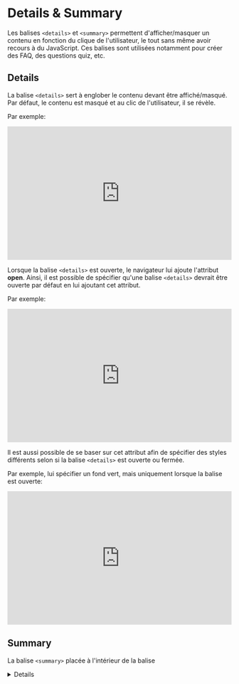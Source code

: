 # Details & Summary
Les balises `<details>` et `<summary>` permettent d'afficher/masquer un contenu en fonction du clique de l'utilisateur, le tout sans même avoir recours à du JavaScript. Ces balises sont utilisées notamment pour créer des FAQ, des questions quiz, etc.

## Details

La balise `<details>` sert à englober le contenu devant être affiché/masqué. Par défaut, le contenu est masqué et au clic de l'utilisateur, il se révèle.

Par exemple:

<iframe height="300" style="width: 100%;" scrolling="no" title="Details" src="https://codepen.io/tim-momo/embed/abaomOG?default-tab=html%2Cresult" frameborder="no" loading="lazy" allowtransparency="true" allowfullscreen="true">
  See the Pen <a href="https://codepen.io/tim-momo/pen/abaomOG">
  Details</a> by TIM Montmorency (<a href="https://codepen.io/tim-momo">@tim-momo</a>)
  on <a href="https://codepen.io">CodePen</a>.
</iframe>

Lorsque la balise `<details>` est ouverte, le navigateur lui ajoute l'attribut **open**. Ainsi, il est possible de spécifier qu'une balise `<details>` devrait être ouverte par défaut en lui ajoutant cet attribut.

Par exemple:

<iframe height="300" style="width: 100%;" scrolling="no" title="Details - Open" src="https://codepen.io/tim-momo/embed/MWqgjao?default-tab=html%2Cresult" frameborder="no" loading="lazy" allowtransparency="true" allowfullscreen="true">
  See the Pen <a href="https://codepen.io/tim-momo/pen/MWqgjao">
  Details - Open</a> by TIM Montmorency (<a href="https://codepen.io/tim-momo">@tim-momo</a>)
  on <a href="https://codepen.io">CodePen</a>.
</iframe>

Il est aussi possible de se baser sur cet attribut afin de spécifier des styles différents selon si la balise `<details>` est ouverte ou fermée.

Par exemple, lui spécifier un fond vert, mais uniquement lorsque la balise est ouverte:

<iframe height="300" style="width: 100%;" scrolling="no" title="Details - Open CSS" src="https://codepen.io/tim-momo/embed/oNPvzjQ?default-tab=html%2Cresult" frameborder="no" loading="lazy" allowtransparency="true" allowfullscreen="true">
  See the Pen <a href="https://codepen.io/tim-momo/pen/oNPvzjQ">
  Details - Open CSS</a> by TIM Montmorency (<a href="https://codepen.io/tim-momo">@tim-momo</a>)
  on <a href="https://codepen.io">CodePen</a>.
</iframe>

## Summary

La balise `<summary>` placée à l'intérieur de la balise <details> permet de spécifier le texte affiché par défaut plutôt que la mention **"Details"**.

Par exemple:

<iframe height="300" style="width: 100%;" scrolling="no" title="Details+ Summary" src="https://codepen.io/tim-momo/embed/rNZBMxY?default-tab=html%2Cresult" frameborder="no" loading="lazy" allowtransparency="true" allowfullscreen="true">
  See the Pen <a href="https://codepen.io/tim-momo/pen/rNZBMxY">
  Details+ Summary</a> by TIM Montmorency (<a href="https://codepen.io/tim-momo">@tim-momo</a>)
  on <a href="https://codepen.io">CodePen</a>.
</iframe>

## Exercices

<div class="grid grid-auto" markdown>

<img width="182" alt="Capture d’écran, le 2024-09-29 à 10 38 23" src="https://github.com/user-attachments/assets/cd52c585-eb4a-4bce-a023-6dd025d005ed">


  **Exercice Quiz Marc Labrèche**<br>
  _Les balises `<details>` et `<summary>`_<br>
  [Exercice Quiz - Marc Labrèche](../exercices/quiz-marc-labreche.md)
</div>



